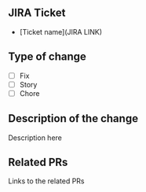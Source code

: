 ## JIRA Ticket

- [Ticket name](JIRA LINK)

## Type of change

- [ ] Fix
- [ ] Story
- [ ] Chore

## Description of the change

Description here

## Related PRs

Links to the related PRs

